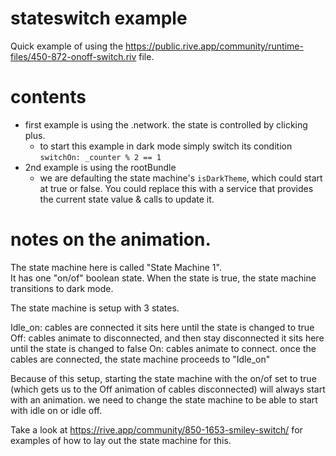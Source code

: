 # stateswitch example

Quick example of using the https://public.rive.app/community/runtime-files/450-872-onoff-switch.riv file. 

# contents

- first example is using the .network. the state is controlled by clicking plus. 
    - to start this example in dark mode simply switch its condition `switchOn: _counter % 2 == 1`
- 2nd example is using the rootBundle
    - we are defaulting the state machine's `isDarkTheme`, which could start at true or false. You could replace this with a service that provides the current state value & calls to update it. 

# notes on the animation. 
The state machine here is called "State Machine 1".  
It has one "on/of" boolean state. 
When the state is true, the state machine transitions to dark mode. 

The state machine is setup with 3 states. 

Idle_on:
    cables are connected
    it sits here until the state is changed to true
Off: 
    cables animate to disconnected, and then stay disconnected
    it sits here until the state is changed to false
On: 
    cables animate to connect. 
    once the cables are connected, the state machine proceeds to "Idle_on"

Because of this setup, starting the state machine with the on/of set to true (which gets us to the Off animation of cables disconnected) will always start with an animation. we need to change the state machine to be able to start with idle on or idle off. 

Take a look at https://rive.app/community/850-1653-smiley-switch/ for examples of how to lay out the state machine for this. 